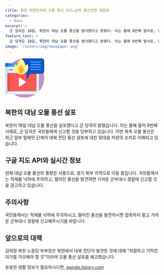 ```yaml
---
title: 평양 대한민국에 오물 풍선 쏜다…남북 풍선전쟁 재점화
categories:
  - News
excerpt: >
  군 당국은 18일, 북한이 대남 오물 풍선을 발사했다고 밝혔다. 이는 올해 8번째 발사로, 현재 풍향은 경기 북부지역으로 이동 중이라고 한다. 국민들은 주의를 기울여야 하며, 오물 풍선을 발견하면 접촉하지 말고 군부대나 경찰에 신고해야 한다는 당부도 전했다. 이번 발사는 탈북민단체의 대북 전단 풍선 살포에 대한 맞대응 조치로 풀이된다. 김여정 북한 노동당 부부장은 지난 14일과 16일 발표한 담화에서 오물 풍선 살포를 예고한 바 있다.
feature_text: >
  군 당국은 18일, 북한이 대남 오물 풍선을 발사했다고 밝혔다. 이는 올해 8번째 발사로, 현재 풍향은 경기 북부지역으로 이동 중이라고 한다. 국민들은 주의를 기울여야 하며, 오물 풍선을 발견하면 접촉하지 말고 군부대나 경찰에 신고해야 한다는 당부도 전했다. 이번 발사는 탈북민단체의 대북 전단 풍선 살포에 대한 맞대응 조치로 풀이된다. 김여정 북한 노동당 부부장은 지난 14일과 16일 발표한 담화에서 오물 풍선 살포를 예고한 바 있다.
image: '/assets/img/newspaper.png'
---
```


<p><img src="/assets/img/news.png" alt="rentncar 속보" /></p>

<h2 data-ke-size="size26">북한의 대남 오물 풍선 살포</h2>

<p data-ke-size="size16">북한이 18일 대남 오물 풍선을 살포했다고 군 당국이 밝혔습니다. 이는 올해 들어 8번째 사례로, 군 당국은 국민들에게 신고할 것을 당부하고 있습니다. 이번 북측 오물 풍선은 최근 일부 탈북민 단체의 대북 전단 풍선 살포에 대한 맞대응 차원의 조치로 이해되고 있습니다.</p>

<h2 data-ke-size="size26">구글 지도 API와 실시간 정보</h2>

<p data-ke-size="size16">현재 대남 오물 풍선의 풍향은 서풍으로, 경기 북부 지역으로 이동 중입니다. 국민들께서는 적재물 낙하에 주의하고, 떨어진 풍선을 발견하면 가까운 군부대나 경찰에 신고할 것을 권고하고 있습니다.</p>

<h2 data-ke-size="size26">주의사항</h2>

<p data-ke-size="size16">국민들께서는 적재물 낙하에 주의하시고, 떨어진 풍선을 발견하시면 접촉하지 말고 가까운 군부대나 경찰에 신고해주시기를 바랍니다.</p>

<h2 data-ke-size="size26">앞으로의 대책</h2>

<p data-ke-size="size16">김여정 북한 노동당 부부장은 북한에서 대북 전단이 발견된 것에 대해 "처참하고 기막힌 대가를 각오해야 할 것"이라며 오물 풍선 살포를 예고했습니다.</p>
유용한 생활 정보가 필요하시다면, <a href="https://qoogle.tistory.com" rel="dofollow">qoogle.tistory.com</a>


